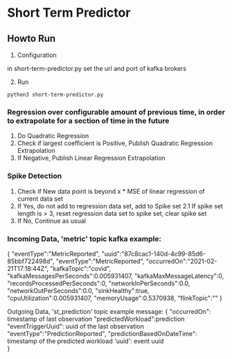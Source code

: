 # Short Term Predictor

## Howto Run


1. Configuration

in short-term-predictor.py set the url and port of kafka brokers

2. Run

```
python3 short-term-predictor.py
```




### Regression over configurable amount of previous time, in order to extrapolate for a section of time in the future
1. Do Quadratic Regression
2. Check if largest coefficient is Positive, Publish Quadratic Regression Extrapolation
3. If Negative, Publish Linear Regression Extrapolation

### Spike Detection
1. Check if New data point is beyond x * MSE of linear regression of current data set
2. If Yes, do not add to regression data set, add to Spike set
2.1 If spike set length is > 3, reset regression data set to spike set, clear spike set
3. If No, Continue as usual

### Incoming Data, 'metric' topic kafka example:
{
    "eventType":"MetricReported",
    "uuid":"87c8cac1-140d-4c99-85d6-85bbf722498d",
    "eventType":"MetricReported",
    "occurredOn":"2021-02-21T17:18:44Z",
    "kafkaTopic":"covid",
    "kafkaMessagesPerSeconds":0.005931407,
    "kafkaMaxMessageLatency":0,
    "recordsProcessedPerSeconds":0,
    "networkInPerSeconds":0.0,
    "networkOutPerSeconds":0.0,
    "sinkHealthy":true,
    "cpuUtilization":0.005931407,
    "memoryUsage":0.5370938,
    "flinkTopic":""
}

Outgoing Data, 'st_prediction' topic example message:
{
    "occurredOn": timestamp of last observation
    "predictedWorkload":prediction
    "eventTriggerUuid": uuid of the last observation
    "eventType":"PredictionReported",
    "predictionBasedOnDateTime": timestamp of the predicted workload
    'uuid': event uuid           
}